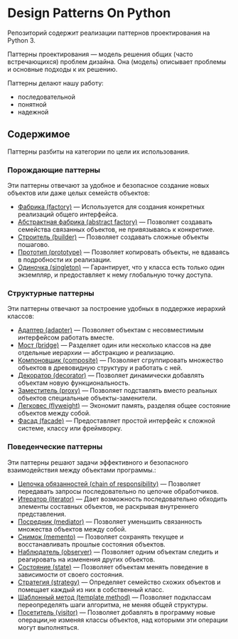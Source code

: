 # Design Patterns On Python

Репозиторий содержит реализации паттернов проектирования на Python 3.

Паттерны проектирования — модель решения общих (часто встречающихся) проблем дизайна. Она (модель) описывает проблемы и основные подходы к их решению.

Паттерны делают нашу работу:

- последовательной
- понятной
- надежной

## Содержимое

Паттерны разбиты на категории по цели их использования.

### Порождающие паттерны

Эти паттерны отвечают за удобное и безопасное создание новых объектов или даже целых семейств объектов:

- [Фабрика (factory)](creational/factory.ipynb) — Используется для создания конкретных реализаций общего интерфейса.
- [Абстрактная фабрика (abstract factory)](creational/abstract_factory.ipynb) — Позволяет создавать семейства связанных объектов, не привязываясь к конкретике.
- [Строитель (builder)](creational/builder.ipynb) — Позволяет создавать сложные объекты пошагово.
- [Прототип (prototype)](creational/prototype.ipynb) — Позволяет копировать объекты, не вдаваясь в подробности их реализации.
- [Одиночка (singleton)](creational/singleton.ipynb) — Гарантирует, что у класса есть только один экземпляр, и предоставляет к нему глобальную точку доступа.

### Структурные паттерны

Эти паттерны отвечают за построение удобных в поддержке иерархий классов:

- [Адаптер (adapter)](structural/adapter.ipynb) — Позволяет объектам с несовместимым интерфейсом работать вместе.
- [Мост (bridge)](structural/bridge.ipynb) — Разделяет один или несколько классов на две отдельные иерархии — абстракцию и реализацию.
- [Компоновщик (composite)](structural/composite.ipynb) — Позволяет сгруппировать множество объектов в древовидную структуру и работать с ней.
- [Декоратор (decorator)](structural/decorator.ipynb) — Позволяет динамически добавлять объектам новую функциональность.
- [Заместитель (proxy)](structural/proxy.ipynb) — Позволяет подставлять вместо реальных объектов специальные объекты-заменители.
- [Легковес (flyweight)](structural/flyweight.ipynb) — Экономит память, разделяя общее состояние объектов между собой.
- [Фасад (facade)](structural/facade.ipynb) — Предоставляет простой интерфейс к сложной системе, классу или фреймворку.

### Поведенческие паттерны

Эти паттерны решают задачи эффективного и безопасного взаимодействия между объектами программы.:

- [Цепочка обязанностей (chain of responsibility)](behavioral/chain_of_responsibility.ipynb) — Позволяет передавать запросы последовательно по цепочке обработчиков.
- [Итератор (iterator)](behavioral/iterator.ipynb) — Дает возможность последовательно обходить элементы составных объектов, не раскрывая внутреннего представления.
- [Посредник (mediator)](behavioral/mediator.ipynb) — Позволяет уменьшить связанность множества объектов между собой.
- [Снимок (memento)](behavioral/memento.ipynb) — Позволяет сохранять текущее и восстанавливать прошлые состояния объектов.
- [Наблюдатель (observer)](behavioral/observer.ipynb) — Позволяет одним объектам следить и реагировать на изменения других объектов.
- [Состояние (state)](behavioral/state.ipynb) — Позволяет объектам менять поведение в зависимости от своего состояния.
- [Стратегия (strategy)](behavioral/strategy.ipynb) — Определяет семейство схожих объектов и помещает каждый из них в собственный класс.
- [Шаблонный метод (template method)](behavioral/template_method.ipynb) — Позволяет подклассам переопределять шаги алгоритма, не меняя общей структуры.
- [Посетитель (visitor)](behavioral/visitor.ipynb) — Позволяет добавлять в программу новые операции,не изменяя классы объектов, над которыми эти операции могут выполняться.
